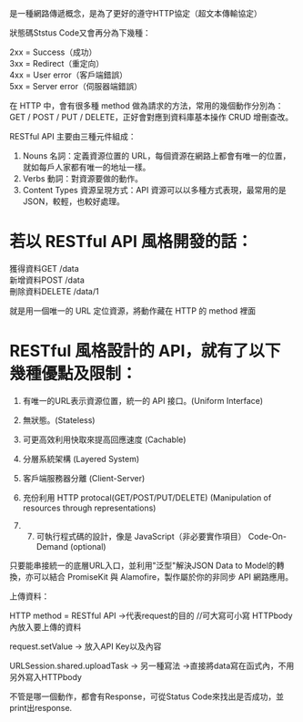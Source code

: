 是一種網路傳遞概念，是為了更好的遵守HTTP協定（超文本傳輸協定）

狀態碼Ststus Code又會再分為下幾種：

2xx = Success（成功）  
3xx = Redirect（重定向）  
4xx = User error（客戶端錯誤）  
5xx = Server error（伺服器端錯誤）


在 HTTP 中，會有很多種 method 做為請求的方法，常用的幾個動作分別為：GET / POST / PUT / DELETE，正好會對應到資料庫基本操作 CRUD 增刪查改。

RESTful API 主要由三種元件組成：

1.  Nouns 名詞：定義資源位置的 URL，每個資源在網路上都會有唯一的位置，就如每戶人家都有唯一的地址一樣。
2.  Verbs 動詞：對資源要做的動作。
3.  Content Types 資源呈現方式：API 資源可以以多種方式表現，最常用的是 JSON，較輕，也較好處理。


# 若以 RESTful API 風格開發的話：

獲得資料GET     /data  
新增資料POST    /data  
刪除資料DELETE  /data/1

就是用一個唯一的 URL 定位資源，將動作藏在 HTTP 的 method 裡面

# RESTful 風格設計的 API，就有了以下幾種優點及限制：

1. 有唯一的URL表示資源位置，統一的 API 接口。(Uniform Interface)

2. 無狀態。(Stateless)

3.  可更高效利用快取來提高回應速度 (Cachable)

4.  分層系統架構 (Layered System)

5. 客戶端服務器分離 (Client-Server)

6. 充份利用 HTTP protocal(GET/POST/PUT/DELETE) (Manipulation of resources through representations)
7. 7. 可執行程式碼的設計，像是 JavaScript（非必要實作項目） Code-On-Demand (optional)


只要能串接統一的底層URL入口，並利用"泛型"解決JSON Data to Model的轉換，亦可以結合 PromiseKit 與 Alamofire，製作屬於你的非同步 API 網路應用。


上傳資料：

HTTP method  = RESTful API ->代表request的目的 //可大寫可小寫
HTTPbody內放入要上傳的資料

request.setValue -> 放入API Key以及內容


URLSession.shared.uploadTask -> 另一種寫法
	->直接將data寫在函式內，不用另外寫入HTTPbody
	
不管是哪一個動作，都會有Response，可從Status Code來找出是否成功，並print出response.

